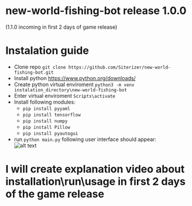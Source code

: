 # new-world-fishing-bot release 1.0.0 
(1.1.0 incoming in first 2 days of game release)

# Instalation guide
* Clone repo ```git clone https://github.com/Siterizer/new-world-fishing-bot.git```
* Install python https://www.python.org/downloads/
* Create python virtual enviroment ```python3 -m venv instalation_directory\new-world-fishing-bot```
* Enter virtual enviroment ```Scripts\activate```
* Install following modules:
  * ```pip install pyyaml```
  * ```pip install tensorflow```
  * ```pip install numpy```
  * ```pip install Pillow```
  * ```pip install pyautogui```
* run ```python main.py``` following user interface should appear:\
![alt text](https://i.imgur.com/rRDoqSS.png)
# I will create explanation video about installation\run\usage in first 2 days of the game release
